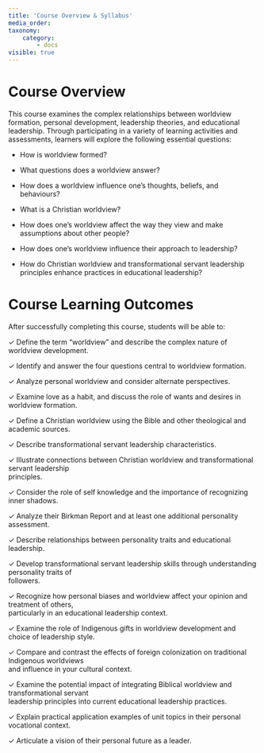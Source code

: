 ```yaml
---
title: 'Course Overview & Syllabus'
media_order:
taxonomy:
    category:
        - docs
visible: true
---
```


# Course Overview

This course examines the complex relationships between worldview formation, personal development, leadership theories, and educational leadership. Through participating in a variety of learning activities and assessments, learners will explore the following essential questions:

  - How is worldview formed?

  - What questions does a worldview answer?

  - How does a worldview influence one’s thoughts, beliefs, and behaviours?

  - What is a Christian worldview?

  - How does one’s worldview affect the way they view and make assumptions about other people?

  - How does one’s worldview influence their approach to leadership?

  - How do Christian worldview and transformational servant leadership principles enhance practices in educational leadership?

# Course Learning Outcomes

After successfully completing this course, students will be able to:

✓ Define the term “worldview” and describe the complex nature of worldview development.

✓ Identify and answer the four questions central to worldview formation.

✓ Analyze personal worldview and consider alternate perspectives.

✓ Examine love as a habit, and discuss the role of wants and desires in worldview formation.

✓ Define a Christian worldview using the Bible and other theological and academic sources.

✓ Describe transformational servant leadership characteristics.

✓ Illustrate connections between Christian worldview and transformational servant leadership  
principles.

✓ Consider the role of self knowledge and the importance of recognizing inner shadows.

✓ Analyze their Birkman Report and at least one additional personality assessment.

✓ Describe relationships between personality traits and educational leadership.

✓ Develop transformational servant leadership skills through understanding personality traits of  
followers.

✓ Recognize how personal biases and worldview affect your opinion and treatment of others,  
particularly in an educational leadership context.

✓ Examine the role of Indigenous gifts in worldview development and choice of leadership style.

✓ Compare and contrast the effects of foreign colonization on traditional Indigenous worldviews  
and influence in your cultural context.

✓ Examine the potential impact of integrating Biblical worldview and transformational servant  
leadership principles into current educational leadership practices.

✓ Explain practical application examples of unit topics in their personal vocational context.

✓ Articulate a vision of their personal future as a leader.
